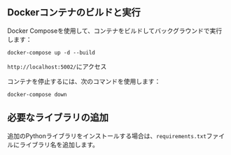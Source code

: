 ## Dockerコンテナのビルドと実行
Docker Composeを使用して、コンテナをビルドしてバックグラウンドで実行します：
```
docker-compose up -d --build

```

`http://localhost:5002/`にアクセス

コンテナを停止するには、次のコマンドを使用します：
```
docker-compose down
```

## 必要なライブラリの追加
追加のPythonライブラリをインストールする場合は、`requirements.txt`ファイルにライブラリ名を追加します。
